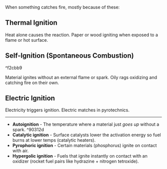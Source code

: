 When something catches fire, mostly because of these:

## Thermal Ignition

Heat alone causes the reaction. Paper or wood igniting when exposed to a flame or hot surface.

## Self-Ignition (Spontaneous Combustion)

^f2cbb9

Material ignites without an external flame or spark. Oily rags oxidizing and catching fire on their own.

## Electric Ignition

Electricity triggers ignition. Electric matches in pyrotechnics.

---

 - **Autoignition** - The temperature where a material just *goes up* without a spark. ^90312d
 - **Catalytic ignition** - Surface catalysts lower the activation energy so fuel burns at lower temps (catalytic heaters).
 - **Pyrophoric ignition** - Certain materials (phosphorus) ignite on contact with air.
 - **Hypergolic ignition** - Fuels that ignite instantly on contact with an oxidizer (rocket fuel pairs like hydrazine + nitrogen tetroxide).
